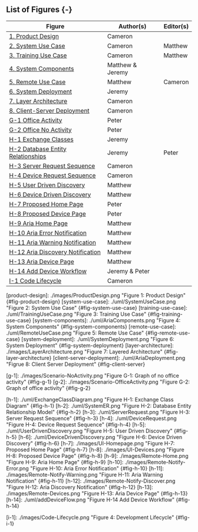 <p style="page-break-before:always;"></p>

## List of Figures {-}

| Figure                                            | Author(s)            | Editor(s)            |
| --------------------------------------------------| -------------------- | -------------------- |
| [1. Product Design](#fig-product-design)          | Cameron              |                      |
| [2. System Use Case](#fig-system-use-case)        | Cameron              | Matthew              |
| [3. Training Use Case](#fig-training-use-case)    | Cameron              | Matthew              |
| [4. System Components](#fig-system-components)    | Matthew & Jeremy     |                      |
| [5. Remote Use Case](#fig-remote-use-case)        | Matthew              | Cameron              |
| [6. System Deployment](#fig-system-deployment)    | Jeremy               |                      |
| [7. Layer Architecture](#fig-layer-architecture)  | Cameron              |                      |
| [8. Client-Server Deployment](#fig-client-server) | Cameron              |                      |  
| [G-1 Office Activity](#fig-g-1)                   | Peter                |                      |
| [G-2 Office No Activity](#fig-g-2)                | Peter                |                      |
| [H-1 Exchange Classes](#fig-h-1)                  | Jeremy               |                      |
| [H-2 Database Entity Relationships](#fig-h-2)     | Jeremy               | Peter                |
| [H-3 Server Request Sequence](#fig-h-3)           | Cameron 			   |                      |
| [H-4 Device Request Sequence](#fig-h-4)           | Cameron 			   |                      |
| [H-5 User Driven Discovery](#fig-h-5) 			| Matthew              |                      |
| [H-6 Device Driven Discovery](#fig-h-6)           | Matthew              |                      |
| [H-7 Proposed Home Page](#fig-h-7)                | Peter                |                      |
| [H-8 Proposed Device Page](#fig-h-8)              | Peter                |                      |
| [H-9 Aria Home Page](#fig-h-9)                    | Matthew              |                      | 
| [H-10 Aria Error Notification](#fig-h-10)         | Matthew              |                      | 
| [H-11 Aria Warning Notification](#fig-h-11)       | Matthew              |                      |
| [H-12 Aria Discovery Notification](#fig-h-12)     | Matthew              |                      |
| [H-13 Aria Device Page](#fig-h-13)                | Matthew              |                      |
| [H-14 Add Device Workflow](#fig-h-14)             | Jeremy & Peter       |                      |
| [I-1 Code Lifecycle](#fig-i-1)                    | Cameron              |                      |


<!-- 
	Image References:
	
	Links to images should be defined as the following
	
			[unique-name]: ./path/to/image.png "Figure i: Figure Caption" {#fig-unique-name}
		
	When using a figure link, use the following syntax
	
			![][unique-name]
			
	To link to an image, use the following syntax
	
			[Image Text](#fig-unique-name)
			
	Figures in appendices should use the unique name A-X where A is the appendix identifier and
	X is the figure number in that section.		

	Note: This section is not rendered here. It is just for record keeping 
-->

[product-design]: ./images/ProductDesign.png "Figure 1: Product Design" {#fig-product-design}
[system-use-case]: ./uml/SystemUseCase.png "Figure 2: System Use Case" {#fig-system-use-case}
[training-use-case]: ./uml/TrainingUseCase.png "Figure 3: Training Use Case" {#fig-training-use-case}
[system-components]: ./uml/AriaComponents.png "Figure 4: System Components" {#fig-system-components}
[remote-use-case]: ./uml/RemoteUseCase.png "Figure 5: Remote Use Case" {#fig-remote-use-case}
[system-deployment]: ./uml/SystemDeployment.png "Figure 6: System Deployment" {#fig-system-deployment}
[layer-architecture]: ./images/LayerArchitecture.png "Figure 7: Layered Architecture" {#fig-layer-architecture}
[client-server-deployment]: ./uml/AriaDeployment.png "Figrue 8: Client Server Deployment" {#fig-client-server} 

[g-1]: ./images/Scenario-NoActivity.png "Figure G-1: Graph of no office activity" {#fig-g-1}
[g-2]: ./images/Scenario-OfficeActivity.png "Figure G-2: Graph of office activity" {#fig-g-2}

[h-1]: ./uml/ExchangeClassDiagram.png "Figure H-1: Exchange Class Diagram" {#fig-h-1}
[h-2]: ./uml/SystemER.png "Figure H-2: Database Entity Relationship Model" {#fig-h-2}
[h-3]: ./uml/ServerRequest.png "Figure H-3: Server Request Sequence" {#fig-h-3}
[h-4]: ./uml/DeviceRequest.png "Figure H-4: Device Request Sequence" {#fig-h-4}
[h-5]: ./uml/UserDrivenDiscovery.png "Figure H-5: User Driven Discovery" {#fig-h-5}
[h-6]: ./uml/DeviceDrivenDiscovery.png "Figure H-6: Device Driven Discovery" {#fig-h-6}
[h-7]: ./images/UI-Homepage.png "Figure H-7: Proposed Home Page" {#fig-h-7}
[h-8]: ./images/UI-Devices.png "Figure H-8: Proposed Device Page" {#fig-h-8}
[h-9]: ./images/Remote-Home.png "Figure H-9: Aria Home Page" {#fig-h-9}
[h-10]: ./images/Remote-Notify-Error.png "Figure H-10: Aria Error Notification" {#fig-h-10}
[h-11]: ./images/Remote-Notify-Warning.png "Figure H-11: Aria Warning Notification" {#fig-h-11}
[h-12]: ./images/Remote-Notify-Discover.png "Figure H-12: Aria Discovery Notification" {#fig-h-12}
[h-13]: ./images/Remote-Devices.png "Figure H-13: Aria Device Page" {#fig-h-13}
[h-14]: ./uml/addDeviceFlow.png "Figure H-14 Add Device Workflow" {#fig-h-14}

[i-1]: ./images/Code-Lifecycle.png "Figure 4: Development Lifecycle" {#fig-i-1}

